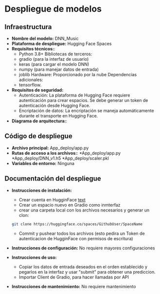 # Despliegue de modelos

## Infraestructura

- **Nombre del modelo:** DNN_Music
- **Plataforma de despliegue:** Hugging Face Spaces
- **Requisitos técnicos:**:
    * Python 3.8+
    Bibliotecas de terceros:
    - gradio (para la interfaz de usuario)
    - keras (para cargar el modelo DNN)
    - numpy (para manejar datos de entrada)
    - joblib
    Hardware:
    Proporcionado por la nube
    Dependencias adicionales:
    - tensorflow.
- **Requisitos de seguridad:** 
    * Autenticación: La plataforma de Hugging Face requiere autenticación para crear espacios. Se debe generar un token de autenticación desde Hugging Face.
    * Encriptación de datos: La encriptación se maneja automáticamente durante el transporte en Hugging Face.
- **Diagrama de arquitectura:**:




## Código de despliegue

- **Archivo principal:** App_deploy/app.py
- **Rutas de acceso a los archivos:**:
    *App_deploy/app.py
    *App_deploy/DNN_v1.h5
    *App_deploy/scaler.pkl
- **Variables de entorno:** Ninguna

## Documentación del despliegue

- **Instrucciones de instalación:** 
    * Crear cuenta en HugginFace [text](https://huggingface.co)
    * Crear un espacio nuevo en Gradio como inmterfaz
    * crear una carpeta local con los archivos necesarios y generar un clon:
    ```bash
    git clone https://huggingface.co/spaces/GithubUser/SpaceName
    ```
    * Commit y pushear todos los archivos (esto pedira un Token de autenticacion de HugginFace con permisos de escritura)

- **Instrucciones de configuración:** No requiere mayores configuraciones
- **Instrucciones de uso:** 
    * Copiar los datos de entrada deseados en el orden establecido y pegarlos en la interfaz y usar "submit" para obtener una prediccion.
    * Importar Client de Gradio, para hacer llamadas por API
- **Instrucciones de mantenimiento:** No requiere mantenimiento
